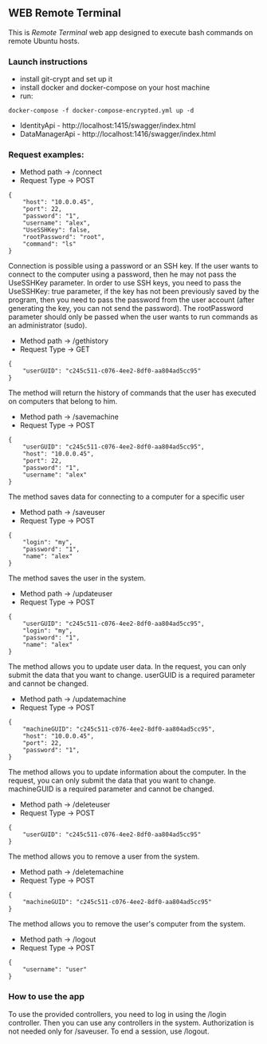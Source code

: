 ## WEB Remote Terminal

This is *Remote Terminal* web app designed to execute bash commands on remote Ubuntu hosts.

### Launch instructions

- install git-crypt and set up it
- install docker and docker-compose on your host machine
- run:

```
docker-compose -f docker-compose-encrypted.yml up -d
```

- IdentityApi - http://localhost:1415/swagger/index.html
- DataManagerApi - http://localhost:1416/swagger/index.html

### Request examples:
- Method path -> /connect
- Request Type -> POST
```
{
    "host": "10.0.0.45",
    "port": 22,
    "password": "1",
    "username": "alex",
    "UseSSHKey": false,
    "rootPassword": "root",
    "command": "ls"
}
```
Connection is possible using a password or an SSH key. If the user wants to connect to the computer using a password, 
then he may not pass the UseSSHKey parameter. In order to use SSH keys, you need to pass the UseSSHKey: true parameter, 
if the key has not been previously saved by the program, then you need to pass the password from the user account (after
generating the key, you can not send the password). The rootPassword parameter should only be passed when the user wants
to run commands as an administrator (sudo).
- Method path -> /gethistory
- Request Type -> GET
```
{
    "userGUID": "c245c511-c076-4ee2-8df0-aa804ad5cc95"
}
```
The method will return the history of commands that the user has executed on computers that belong to him.
- Method path -> /savemachine
- Request Type -> POST
```
{
    "userGUID": "c245c511-c076-4ee2-8df0-aa804ad5cc95",
    "host": "10.0.0.45",
    "port": 22,
    "password": "1",
    "username": "alex"
}
```
The method saves data for connecting to a computer for a specific user
- Method path -> /saveuser
- Request Type -> POST
```
{
    "login": "my",
    "password": "1",
    "name": "alex"
}
```
The method saves the user in the system.
- Method path -> /updateuser
- Request Type -> POST
```
{
    "userGUID": "c245c511-c076-4ee2-8df0-aa804ad5cc95",
    "login": "my",
    "password": "1",
    "name": "alex"
}
```
The method allows you to update user data. In the request, you can only submit the data that you want to change. 
userGUID is a required parameter and cannot be changed.
- Method path -> /updatemachine
- Request Type -> POST
```
{
    "machineGUID": "c245c511-c076-4ee2-8df0-aa804ad5cc95",
    "host": "10.0.0.45",
    "port": 22,
    "password": "1",
}
```
The method allows you to update information about the computer. In the request, you can only submit the data that you 
want to change. machineGUID is a required parameter and cannot be changed.
- Method path -> /deleteuser
- Request Type -> POST
```
{
    "userGUID": "c245c511-c076-4ee2-8df0-aa804ad5cc95"
}
```
The method allows you to remove a user from the system.
- Method path -> /deletemachine
- Request Type -> POST
```
{
    "machineGUID": "c245c511-c076-4ee2-8df0-aa804ad5cc95"
}
```

The method allows you to remove the user's computer from the system.
- Method path -> /logout
- Request Type -> POST
```
{
    "username": "user"
}
```
### How to use the app
To use the provided controllers, you need to log in using the /login controller. Then you can use any controllers in the
system. Authorization is not needed only for /saveuser. To end a session, use /logout.